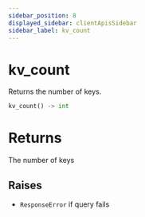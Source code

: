 ```yaml
---
sidebar_position: 8
displayed_sidebar: clientApisSidebar
sidebar_label: kv_count
---
```


# kv_count
Returns the number of keys. 


```py
kv_count() -> int
```

# Returns
The number of keys


## Raises
- `ResponseError` if query fails


